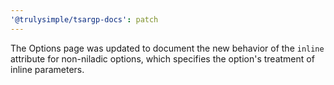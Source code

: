 ```yaml
---
'@trulysimple/tsargp-docs': patch
---
```


The Options page was updated to document the new behavior of the `inline` attribute for non-niladic options, which specifies the option's treatment of inline parameters.
